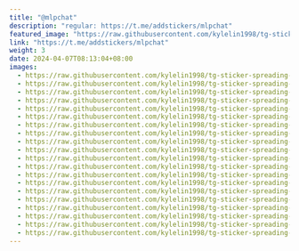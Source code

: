 ```yaml
---
title: "@mlpchat"
description: "regular: https://t.me/addstickers/mlpchat"
featured_image: "https://raw.githubusercontent.com/kylelin1998/tg-sticker-spreading-worldwide-images/main/img/633065d9-cfa0-4e38-a2fd-467a577b4063.jpg"
link: "https://t.me/addstickers/mlpchat"
weight: 3
date: 2024-04-07T08:13:04+08:00
images:
  - https://raw.githubusercontent.com/kylelin1998/tg-sticker-spreading-worldwide-images/main/img/633065d9-cfa0-4e38-a2fd-467a577b4063.jpg
  - https://raw.githubusercontent.com/kylelin1998/tg-sticker-spreading-worldwide-images/main/img/b97e79e2-2e59-498a-a4d0-ea89ccc5b2b0.jpg
  - https://raw.githubusercontent.com/kylelin1998/tg-sticker-spreading-worldwide-images/main/img/5f05b613-62e8-4168-a919-d742626fb588.jpg
  - https://raw.githubusercontent.com/kylelin1998/tg-sticker-spreading-worldwide-images/main/img/8e0c7fbe-36c2-4b65-8bb0-85af76d222c2.jpg
  - https://raw.githubusercontent.com/kylelin1998/tg-sticker-spreading-worldwide-images/main/img/261ae13a-c508-469d-b85b-7d13a4083f77.jpg
  - https://raw.githubusercontent.com/kylelin1998/tg-sticker-spreading-worldwide-images/main/img/c45ae0b4-1875-40ce-8273-58cb145a2e24.jpg
  - https://raw.githubusercontent.com/kylelin1998/tg-sticker-spreading-worldwide-images/main/img/73800a37-4be6-4ea7-96c2-dfb9c4f4f662.jpg
  - https://raw.githubusercontent.com/kylelin1998/tg-sticker-spreading-worldwide-images/main/img/2d6d7380-b755-4e16-9cb7-1e0905d840d1.jpg
  - https://raw.githubusercontent.com/kylelin1998/tg-sticker-spreading-worldwide-images/main/img/edb68c2a-e3d6-429e-89d7-98aa9c20d20c.jpg
  - https://raw.githubusercontent.com/kylelin1998/tg-sticker-spreading-worldwide-images/main/img/c323c741-e1df-47ca-ad95-4360d2a889fd.jpg
  - https://raw.githubusercontent.com/kylelin1998/tg-sticker-spreading-worldwide-images/main/img/ca51ea9a-8d9d-4e90-a3aa-2dfa50eb383e.jpg
  - https://raw.githubusercontent.com/kylelin1998/tg-sticker-spreading-worldwide-images/main/img/cf0ff4c3-c37f-4102-b53f-5c29ca1b1ee3.jpg
  - https://raw.githubusercontent.com/kylelin1998/tg-sticker-spreading-worldwide-images/main/img/32cffef0-9304-48d0-9f81-347b2ba6f1a6.jpg
  - https://raw.githubusercontent.com/kylelin1998/tg-sticker-spreading-worldwide-images/main/img/fdf0e9f6-9103-4f5b-b481-45d0a0ac4f17.jpg
  - https://raw.githubusercontent.com/kylelin1998/tg-sticker-spreading-worldwide-images/main/img/bb1179bb-062f-48df-8406-f4fda9baa143.jpg
  - https://raw.githubusercontent.com/kylelin1998/tg-sticker-spreading-worldwide-images/main/img/1b5a4558-be59-4e76-a917-3001dd068383.jpg
  - https://raw.githubusercontent.com/kylelin1998/tg-sticker-spreading-worldwide-images/main/img/4d37987c-11b5-4722-8c39-9801ba87f033.jpg
  - https://raw.githubusercontent.com/kylelin1998/tg-sticker-spreading-worldwide-images/main/img/dbdbb0fc-678f-48c7-8ecc-2fb80f3cc388.jpg
  - https://raw.githubusercontent.com/kylelin1998/tg-sticker-spreading-worldwide-images/main/img/58595e96-ff72-47b3-893a-ae2df63a0bfd.jpg
  - https://raw.githubusercontent.com/kylelin1998/tg-sticker-spreading-worldwide-images/main/img/419ba2a0-f565-4e97-b599-816622041c32.jpg
---
```

